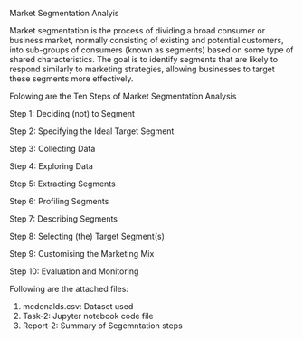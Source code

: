 Market Segmentation Analyis

Market segmentation is the process of dividing a broad consumer or business market, normally consisting of existing and potential customers, into sub-groups of consumers (known as segments) based on some type of shared characteristics. The goal is to identify segments that are likely to respond similarly to marketing strategies, allowing businesses to target these segments more effectively.

Folowing are the Ten Steps of Market Segmentation Analysis

Step 1: Deciding (not) to Segment

Step 2: Specifying the Ideal Target Segment

Step 3: Collecting Data

Step 4: Exploring Data

Step 5: Extracting Segments

Step 6: Profiling Segments

Step 7: Describing Segments

Step 8: Selecting (the) Target Segment(s)

Step 9: Customising the Marketing Mix

Step 10: Evaluation and Monitoring

Following are the attached files:

1. mcdonalds.csv:
   Dataset used
2. Task-2:
   Jupyter notebook code file
3. Report-2:
   Summary of Segemntation steps
